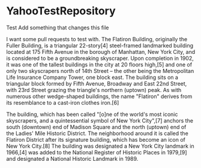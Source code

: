 # YahooTestRepository
Test
Add something that changes this file

I want some pull requests to test with. 
The Flatiron Building, originally the Fuller Building, is a triangular 22-story[4] steel-framed landmarked building located at 175 Fifth Avenue in the borough of Manhattan, New York City, and is considered to be a groundbreaking skyscraper. Upon completion in 1902, it was one of the tallest buildings in the city at 20 floors high,[5] and one of only two skyscrapers north of 14th Street – the other being the Metropolitan Life Insurance Company Tower, one block east. The building sits on a triangular block formed by Fifth Avenue, Broadway and East 22nd Street, with 23rd Street grazing the triangle's northern (uptown) peak. As with numerous other wedge-shaped buildings, the name "Flatiron" derives from its resemblance to a cast-iron clothes iron.[6]

The building, which has been called "[o]ne of the world's most iconic skyscrapers, and a quintessential symbol of New York City",[7] anchors the south (downtown) end of Madison Square and the north (uptown) end of the Ladies' Mile Historic District. The neighborhood around it is called the Flatiron District after its signature building, which has become an icon of New York City.[8] The building was designated a New York City landmark in 1966,[4] was added to the National Register of Historic Places in 1979,[9] and designated a National Historic Landmark in 1989.
